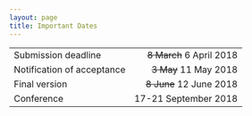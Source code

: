 ```yaml
---
layout: page
title: Important Dates
---
```

|||
|:---|---:|
| Submission deadline  | ~~8 March~~ 6 April 2018 |
| Notification of acceptance | ~~3 May~~ 11 May 2018 |
| Final version | ~~8 June~~ 12 June 2018 |
| Conference | 17-21 September 2018 |

